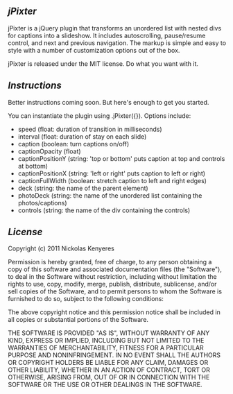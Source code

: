 *jPixter*
----------------------------------------------------------------------------------
jPixter is a jQuery plugin that transforms an unordered list with nested divs for 
captions into a slideshow. It includes autoscrolling, pause/resume control, and 
next and previous navigation. The markup is simple and easy to style with a number
of customization options out of the box.

jPixter is released under the MIT license. Do what you want with it. 

*Instructions*
----------------------------------------------------------------------------------
Better instructions coming soon. But here's enough to get you started.

You can instantiate the plugin using .jPixter({}). Options include:
- speed (float: duration of transition in milliseconds)
- interval (float: duration of stay on each slide)
- caption (boolean: turn captions on/off)
- captionOpacity (float)
- captionPositionY (string: 'top or bottom' puts caption at top and controls at bottom)
- captionPositionX (string: 'left or right' puts caption to left or right)
- captionFullWidth (boolean: stretch caption to left and right edges)
- deck (string: the name of the parent element)
- photoDeck (string: the name of the unordered list containing the photos/captions)
- controls (string: the name of the div containing the controls)

*License*
---------------------------------------------------------------------------------
Copyright (c) 2011 Nickolas Kenyeres

Permission is hereby granted, free of charge, to any person obtaining a copy
of this software and associated documentation files (the "Software"), to deal
in the Software without restriction, including without limitation the rights
to use, copy, modify, merge, publish, distribute, sublicense, and/or sell
copies of the Software, and to permit persons to whom the Software is
furnished to do so, subject to the following conditions:

The above copyright notice and this permission notice shall be included in
all copies or substantial portions of the Software.

THE SOFTWARE IS PROVIDED "AS IS", WITHOUT WARRANTY OF ANY KIND, EXPRESS OR
IMPLIED, INCLUDING BUT NOT LIMITED TO THE WARRANTIES OF MERCHANTABILITY,
FITNESS FOR A PARTICULAR PURPOSE AND NONINFRINGEMENT. IN NO EVENT SHALL THE
AUTHORS OR COPYRIGHT HOLDERS BE LIABLE FOR ANY CLAIM, DAMAGES OR OTHER
LIABILITY, WHETHER IN AN ACTION OF CONTRACT, TORT OR OTHERWISE, ARISING FROM,
OUT OF OR IN CONNECTION WITH THE SOFTWARE OR THE USE OR OTHER DEALINGS IN
THE SOFTWARE.
